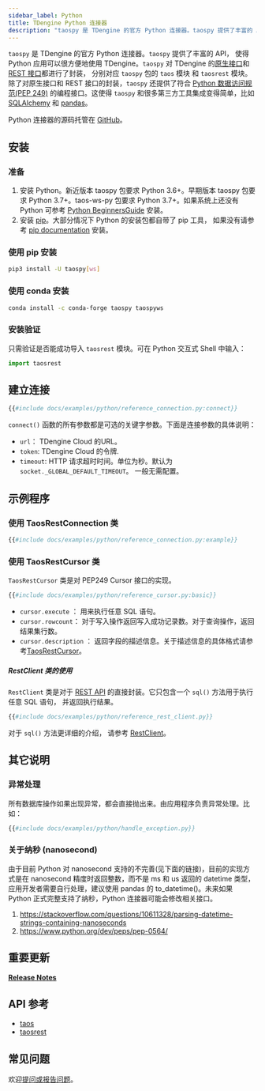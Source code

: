 ```yaml
---
sidebar_label: Python
title: TDengine Python 连接器
description: "taospy 是 TDengine 的官方 Python 连接器。taospy 提供了丰富的 API， 使得 Python 应用可以很方便地使用 TDengine。tasopy 对 TDengine 的原生接口和 REST 接口都进行了封装， 分别对应 tasopy 的两个子模块：taos 和 taosrest。除了对原生接口和 REST 接口的封装，taospy 还提供了符合 Python 数据访问规范(PEP 249)的编程接口。这使得 taospy 和很多第三方工具集成变得简单，比如 SQLAlchemy 和 pandas"
---
```


`taospy` 是 TDengine 的官方 Python 连接器。`taospy` 提供了丰富的 API， 使得 Python 应用可以很方便地使用 TDengine。`taospy` 对 TDengine 的[原生接口](../cpp)和 [REST 接口](../rest-api)都进行了封装， 分别对应 `taospy` 包的 `taos` 模块 和 `taosrest` 模块。
除了对原生接口和 REST 接口的封装，`taospy` 还提供了符合 [Python 数据访问规范(PEP 249)](https://peps.python.org/pep-0249/) 的编程接口。这使得 `taospy` 和很多第三方工具集成变得简单，比如 [SQLAlchemy](https://www.sqlalchemy.org/) 和 [pandas](https://pandas.pydata.org/)。

Python 连接器的源码托管在 [GitHub](https://github.com/taosdata/taos-connector-python)。

## 安装

### 准备

1. 安装 Python。新近版本 taospy 包要求 Python 3.6+。早期版本 taospy 包要求 Python 3.7+。taos-ws-py 包要求 Python 3.7+。如果系统上还没有 Python 可参考 [Python BeginnersGuide](https://wiki.python.org/moin/BeginnersGuide/Download) 安装。
2. 安装 [pip](https://pypi.org/project/pip/)。大部分情况下 Python 的安装包都自带了 pip 工具， 如果没有请参考 [pip documentation](https://pip.pypa.io/en/stable/installation/) 安装。

### 使用 pip 安装

```bash
pip3 install -U taospy[ws]
```

### 使用 conda 安装

```bash
conda install -c conda-forge taospy taospyws
```

### 安装验证

只需验证是否能成功导入 `taosrest` 模块。可在 Python 交互式 Shell 中输入：

```python
import taosrest
```

## 建立连接

```python
{{#include docs/examples/python/reference_connection.py:connect}}
```

`connect()` 函数的所有参数都是可选的关键字参数。下面是连接参数的具体说明：

- `url`： TDengine Cloud 的URL。
- `token`: TDengine Cloud 的令牌.
- `timeout`: HTTP 请求超时时间。单位为秒。默认为 `socket._GLOBAL_DEFAULT_TIMEOUT`。 一般无需配置。

## 示例程序

### 使用 TaosRestConnection 类

```python
{{#include docs/examples/python/reference_connection.py:example}}
```

### 使用 TaosRestCursor 类

`TaosRestCursor` 类是对 PEP249 Cursor 接口的实现。

```python
{{#include docs/examples/python/reference_cursor.py:basic}}
```

- `cursor.execute` ： 用来执行任意 SQL 语句。
- `cursor.rowcount`： 对于写入操作返回写入成功记录数。对于查询操作，返回结果集行数。
- `cursor.description` ： 返回字段的描述信息。关于描述信息的具体格式请参考[TaosRestCursor](https://docs.taosdata.com/api/taospy/taosrest/cursor.html)。

##### RestClient 类的使用

`RestClient` 类是对于 [REST API](../rest-api) 的直接封装。它只包含一个 `sql()` 方法用于执行任意 SQL 语句， 并返回执行结果。

```python
{{#include docs/examples/python/reference_rest_client.py}}
```

对于 `sql()` 方法更详细的介绍， 请参考 [RestClient](https://docs.taosdata.com/api/taospy/taosrest/restclient.html)。

## 其它说明

### 异常处理

所有数据库操作如果出现异常，都会直接抛出来。由应用程序负责异常处理。比如：

```python
{{#include docs/examples/python/handle_exception.py}}
```

### 关于纳秒 (nanosecond)

由于目前 Python 对 nanosecond 支持的不完善(见下面的链接)，目前的实现方式是在 nanosecond 精度时返回整数，而不是 ms 和 us 返回的 datetime 类型，应用开发者需要自行处理，建议使用 pandas 的 to_datetime()。未来如果 Python 正式完整支持了纳秒，Python 连接器可能会修改相关接口。

1. https://stackoverflow.com/questions/10611328/parsing-datetime-strings-containing-nanoseconds
2. https://www.python.org/dev/peps/pep-0564/

## 重要更新

[**Release Notes**](https://github.com/taosdata/taos-connector-python/releases)

## API 参考

- [taos](https://docs.taosdata.com/api/taospy/taos/)
- [taosrest](https://docs.taosdata.com/api/taospy/taosrest)

## 常见问题

欢迎[提问或报告问题](https://github.com/taosdata/taos-connector-python/issues)。
